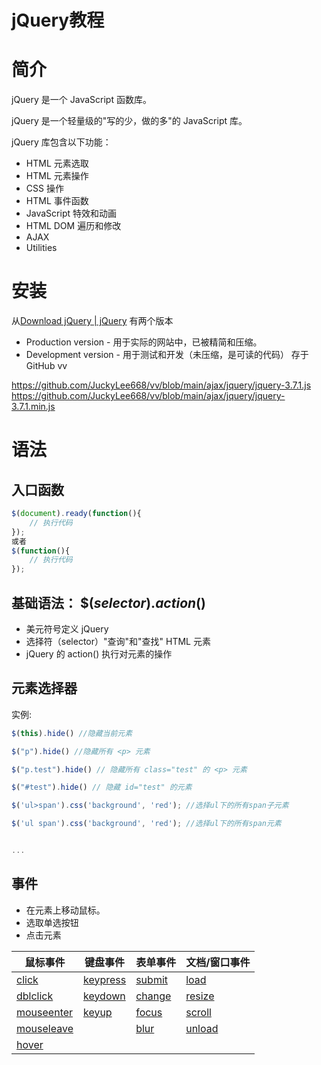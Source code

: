 # jQuery教程
# 简介
jQuery 是一个 JavaScript 函数库。

jQuery 是一个轻量级的"写的少，做的多"的 JavaScript 库。

jQuery 库包含以下功能：

- HTML 元素选取
- HTML 元素操作
- CSS 操作
- HTML 事件函数
- JavaScript 特效和动画
- HTML DOM 遍历和修改
- AJAX
- Utilities
# 安装
从[Download jQuery | jQuery](https://jquery.com/download/)
有两个版本
- Production version - 用于实际的网站中，已被精简和压缩。
- Development version - 用于测试和开发（未压缩，是可读的代码）
存于GitHub vv

https://github.com/JuckyLee668/vv/blob/main/ajax/jquery/jquery-3.7.1.js
https://github.com/JuckyLee668/vv/blob/main/ajax/jquery/jquery-3.7.1.min.js

# 语法
## 入口函数
```js
$(document).ready(function(){
    // 执行代码
});
或者
$(function(){
    // 执行代码
});
```

## 基础语法： **$(_selector_)._action_()**

- 美元符号定义 jQuery
- 选择符（selector）"查询"和"查找" HTML 元素
- jQuery 的 action() 执行对元素的操作
## 元素选择器

实例:
```js
$(this).hide() //隐藏当前元素

$("p").hide() //隐藏所有 <p> 元素

$("p.test").hide() // 隐藏所有 class="test" 的 <p> 元素

$("#test").hide() // 隐藏 id="test" 的元素

$('ul>span').css('background', 'red'); //选择ul下的所有span子元素

$('ul span').css('background', 'red'); //选择ul下的所有span元素


...
```

## 事件
- 在元素上移动鼠标。
- 选取单选按钮
- 点击元素

|鼠标事件|键盘事件|表单事件|文档/窗口事件|
|---|---|---|---|
|[click](https://www.runoob.com/jquery/event-click.html)|[keypress](https://www.runoob.com/jquery/event-keypress.html)|[submit](https://www.runoob.com/jquery/event-submit.html)|[load](https://www.runoob.com/jquery/event-load.html)|
|[dblclick](https://www.runoob.com/jquery/event-dblclick.html)|[keydown](https://www.runoob.com/jquery/event-keydown.html)|[change](https://www.runoob.com/jquery/event-change.html)|[resize](https://www.runoob.com/jquery/event-resize.html)|
|[mouseenter](https://www.runoob.com/jquery/event-mouseenter.html)|[keyup](https://www.runoob.com/jquery/event-keyup.html)|[focus](https://www.runoob.com/jquery/event-focus.html)|[scroll](https://www.runoob.com/jquery/event-scroll.html)|
|[mouseleave](https://www.runoob.com/jquery/event-mouseleave.html)||[blur](https://www.runoob.com/jquery/event-blur.html)|[unload](https://www.runoob.com/jquery/event-unload.html)|
|[hover](https://www.runoob.com/jquery/event-hover.html)||||
